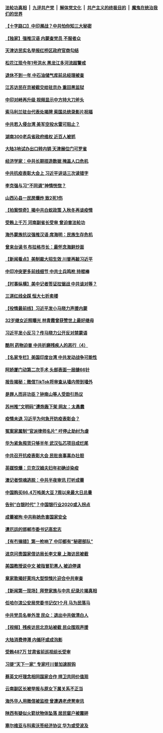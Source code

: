 

####  [法轮功真相](../../../../basic/blob/master/README.md?t=09092203) &nbsp;|&nbsp; [九评共产党](../../../../9ping.md/blob/master/README.md?t=09092203) &nbsp;|&nbsp; [解体党文化](../../../../jtdwh.md/blob/master/README.md?t=09092203)  &nbsp;|&nbsp; [共产主义的终极目的](../../../../gczydzjmd.md/blob/master/README.md?t=09092203) &nbsp;|&nbsp; [魔鬼在统治我们的世界](../../../../mgztzwmdsj.md/blob/master/README.md?t=09092203) 

#### [【十字路口】中印濒战？中共怕你知三大秘密](../pages/nsc413/n12390136.md?t=09092203) 

#### [【独家】强推汉语 内蒙查党员 不服者众](../pages/nsc413/n12388731.md?t=09092203) 

#### [天津访民实名举报红桥区政府官商勾结](../pages/nsc413/n12391387.md?t=09092203) 

#### [松花江现今年1号洪水 黑龙江多河流超警戒](../pages/nsc413/n12391034.md?t=09092203) 

#### [退休不到一年 中石油储气库前总经理被查](../pages/nsc413/n12391373.md?t=09092203) 

#### [江苏访民在京被截交给驻京办 重回黑监狱](../pages/nsc413/n12391345.md?t=09092203) 

#### [中印对峙再升级 视频显示中方持大刀斧头](../pages/nsc413/n12391277.md?t=09092203) 


#### [索马利兰驻台代表处揭牌 索国总统录影片祝福](../pages/nsc413/n12391115.md?t=09092203) 

#### [中共若入侵台湾 美军空投水雷可阻止？](../pages/nsc413/n12391179.md?t=09092203) 

#### [湖南300老兵省政府维权 近百人被抓](../pages/nsc413/n12390106.md?t=09092203) 

#### [大陆3地试办出口转内销 天津展位门可罗雀](../pages/nsc413/n12390905.md?t=09092203) 

#### [经济学家：中共长期捏造数据 掩盖人口危机](../pages/nsc413/n12391016.md?t=09092203) 

#### [中共抗疫表彰大会上 习近平讲话三次读错字](../pages/nsc413/n12390992.md?t=09092203) 

#### [李克强与习“不同调”神情恍惚？](../pages/nsc413/n12390634.md?t=09092203) 

#### [山西沁县一民房爆炸 致2死1伤](../pages/nsc413/n12390772.md?t=09092203) 

#### [【拍案惊奇】揭中共白蚁政策 入秋冬再谈疫情](../pages/nsc413/n12390633.md?t=09092203) 

#### [受贿上千万 河南副省长受审 曾迫害法轮功](../pages/nsc413/n12390491.md?t=09092203) 

#### [海外蒙族抗议强推汉语 席海明：民族生存危机](../pages/nsc413/n12390398.md?t=09092203) 

#### [曾来台读书 布拉格市长：最怀念海鲜炒面](../pages/nsc413/n12390320.md?t=09092203) 

#### [【新闻看点】美制裁大招生效 川普再敲习近平](../pages/nsc413/n12389839.md?t=09092203) 

#### [中印冲突更多前线细节 中共士兵鸣枪 持棍棒](../pages/nsc413/n12389887.md?t=09092203) 

#### [【时事纵横】美中记者签证拉锯战 中共谈对等？](../pages/nsc413/n12389716.md?t=09092203) 

#### [三道红线全踩 恒大七折卖楼](../pages/nsc413/n12390164.md?t=09092203) 

#### [【役情最前线】习近平发小马晓力声援内蒙](../pages/nsc413/n12389694.md?t=09092203) 

#### [32岁继女近照曝光 林青霞曾获赞世上最好继母](../pages/nsc413/n12389885.md?t=09092203) 

#### [习近平发小反习？传马晓力公开反对禁蒙语](../pages/nsc413/n12389738.md?t=09092203) 

#### [酷刑 药物迫害 中共折磨残疾人的恶行（4）](../pages/nsc413/n12388474.md?t=09092203) 

#### [【名家专栏】美国印度台湾 中共发动战争可能性](../pages/nsc413/n12388965.md?t=09092203) 

#### [阿娇厦门动第二次手术 头部表面一层缝66针](../pages/nsc413/n12389717.md?t=09092203) 

#### [报告揭秘：微信TikTok将审查从墙内带到墙外](../pages/nsc413/n12389833.md?t=09092203) 

#### [是罪人而非功臣？钟南山等人受勋引热议](../pages/nsc413/n12389845.md?t=09092203) 

#### [苏州推“文明码”遭炮轰下架 网友：太愚蠢](../pages/nsc413/n12389725.md?t=09092203) 

#### [疫情未退 习近平为何急开防疫表彰会？](../pages/nsc413/n12389565.md?t=09092203) 

#### [冤案家属制“官派律师名片” 吁停止助纣为虐](../pages/nsc413/n12389595.md?t=09092203) 

#### [华为紧急囤货只够半年 武汉弘芯项目成烂尾](../pages/nsc413/n12389320.md?t=09092203) 

#### [中共召开抗疫表彰大会 民批丧事喜办壮胆](../pages/nsc413/n12389331.md?t=09092203) 

#### [英媒惊爆：贝克汉姆夫妇年初确诊染疫](../pages/nsc413/n12389526.md?t=09092203) 

#### [澳记者惊魂逃脱：中共半夜审讯 打听成蕾](../pages/nsc413/n12389517.md?t=09092203) 

#### [中国购买66.4万吨美大豆 7周以来最大日总量](../pages/nsc413/n12389469.md?t=09092203) 

#### [告别“白银时代”？中国银行业2020或入拐点](../pages/nsc413/n12388964.md?t=09092203) 

#### [成蕾被拘 中共称她危害国家安全](../pages/nsc413/n12389197.md?t=09092203) 

#### [遭厄运的邯郸市委书记高宏志](../pages/nsc413/n12386805.md?t=09092203) 

#### [【有冇搞错】第一枪响了 中印都有“秘密部队”](../pages/nsc413/n12389227.md?t=09092203) 

#### [进京问责国家信访局长李文章 上海访民被截](../pages/nsc413/n12389177.md?t=09092203) 

#### [美国教授说中文 被指冒犯黑人 被迫停课](../pages/nsc413/n12388889.md?t=09092203) 

#### [章家敦揭好莱坞大型惊悚片迎合中共审查](../pages/nsc413/n12388689.md?t=09092203) 

#### [【新闻第一现场】拜登家族与中共 纪录片揭真相](../pages/nsc413/n12388103.md?t=09092203) 

#### [任哈尔滨公安局党委书记仅1个月 马为民落马](../pages/nsc413/n12388738.md?t=09092203) 

#### [中共党员名单外泄 民众：退出中共做清白人](../pages/nsc413/n12386798.md?t=09092203) 

#### [【视频】残疾访民北京站被截 民众围观声援](../pages/nsc413/n12388632.md?t=09092203) 

#### [大陆消费停滞 内循环或成泡影](../pages/nsc413/n12388519.md?t=09092203) 

#### [受贿487万 甘肃省前巡视组长受审](../pages/nsc413/n12388550.md?t=09092203) 

#### [习提“天下一家” 专家吁川普加速脱钩](../pages/nsc413/n12388552.md?t=09092203) 


#### [蔡英文吁理念相同国家合作 捍卫共同价值观](../pages/nsc413/n12388095.md?t=09092203) 

#### [云南副区长被举报与原女下属关系不正当](../pages/nsc413/n12388507.md?t=09092203) 

#### [海外华人用微信被监控 曾遭遇老虎凳审讯](../pages/nsc413/n12388490.md?t=09092203) 

#### [陕西有疑似火箭状物体坠落 居民窗户被震碎](../pages/nsc413/n12388334.md?t=09092203) 

#### [塞尔维亚与科索沃签经济协议 华为或受波及](../pages/nsc413/n12388057.md?t=09092203) 


